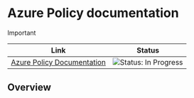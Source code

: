 # Azure Policy documentation 

> [!IMPORTANT]
> | Link | Status |
> |------|--------|
> | [Azure Policy Documentation](https://learn.microsoft.com/en-us/azure/governance/policy/) | ![Status: In Progress](https://img.shields.io/badge/status-in--progress-yellow) |

## Overview
